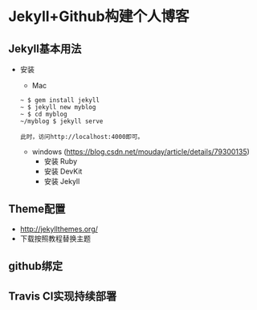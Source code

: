 # Jekyll+Github构建个人博客

## Jekyll基本用法
  * 安装
    * Mac

    ~~~
    ~ $ gem install jekyll
    ~ $ jekyll new myblog
    ~ $ cd myblog
    ~/myblog $ jekyll serve

    此时，访问http://localhost:4000即可。
    ~~~

    * windows (https://blog.csdn.net/mouday/article/details/79300135)
      * 安装 Ruby 
      * 安装 DevKit 
      * 安装 Jekyll

## Theme配置
  * http://jekyllthemes.org/
  * 下载按照教程替换主题

## github绑定

## Travis CI实现持续部署
